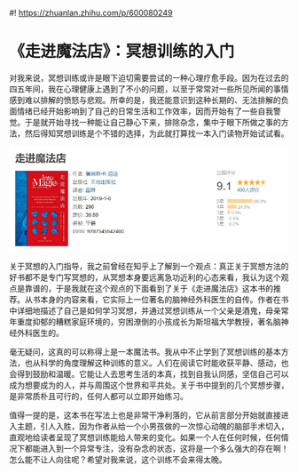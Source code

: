#! https://zhuanlan.zhihu.com/p/600080249
# 《走进魔法店》：冥想训练的入门

对我来说，冥想训练或许是眼下迫切需要尝试的一种心理疗愈手段。因为在过去的四五年间，我在心理健康上遇到了不小的问题，以至于常常对一些所见所闻的事情感到难以排解的愤怒与悲观。所幸的是，我还能意识到这种长期的、无法排解的负面情绪已经开始影响到了自己的日常生活和工作效率，因而开始有了一些自我警觉。于是就开始寻找一种能让自己静心下来，排除杂念，集中于眼下所做之事的方法，然后得知冥想训练是个不错的选择，为此就打算找一本入门读物开始试试看。

![《走进魔法店》](./img/mofa.jpg)

关于冥想的入门指导，我之前曾经在知乎上了解到一个观点：真正关于冥想方法的好书都不是专门写冥想的，从冥想本身要远离急功近利的心态来看，我认为这个观点是靠谱的，于是我就在这个观点的下面看到了关于《走进魔法店》这本书的推荐。从书本身的内容来看，它实际上一位著名的脑神经外科医生的自传。作者在书中详细地描述了自己是如何学习冥想，并通过冥想训练从一个父亲是酒鬼，母亲常年重度抑郁的糟糕家庭环境的，穷困潦倒的小孩成长为斯坦福大学教授，著名脑神经外科医生的。

毫无疑问，这真的可以称得上是一本魔法书。我从中不止学到了冥想训练的基本方法，也从科学的角度理解这种训练的意义。人们在阅读它时能收获平静、感动，也会得到鼓励和温暖。它能让人去思考生活的本真，找到自我认同感，坚信自己可以成为想要成为的人，并与周围这个世界和平共处。关于书中提到的几个冥想步骤，是非常质朴且可行的，任何人都可以立即开始练习。

值得一提的是，这本书在写法上也是非常干净利落的，它从前言部分开始就直接进入主题，引人入胜，因为作者从给一个小男孩做的一次惊心动魄的脑部手术切入，直观地给读者呈现了冥想训练能给人带来的变化。如果一个人在任何时候，任何情况下都能进入到一个异常专注，没有杂念的状态，这将是一个多么强大的存在啊！怎么能不让人向往呢？希望对我来说，这个训练不会来得太晚。
